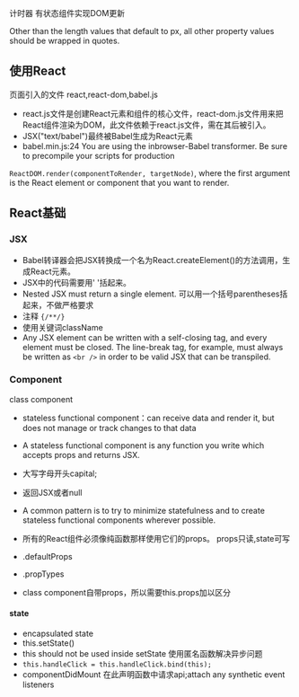 
计时器 有状态组件实现DOM更新


Other than the length values that default to px, all other property values should be wrapped in quotes.

## 使用React
页面引入的文件 react,react-dom,babel.js
+ react.js文件是创建React元素和组件的核心文件，react-dom.js文件用来把React组件渲染为DOM，此文件依赖于react.js文件，需在其后被引入。
+ JSX("text/babel")最终被Babel生成为React元素
+ babel.min.js:24 You are using the inbrowser-Babel transformer. Be sure to precompile your scripts for production 

`ReactDOM.render(componentToRender, targetNode)`, where the first argument is the React element or component that you want to render.


## React基础
### JSX
+ Babel转译器会把JSX转换成一个名为React.createElement()的方法调用，生成React元素。
+ JSX中的代码需要用' '括起来。
+ Nested JSX must return a single element.  可以用一个括号parentheses括起来，不做严格要求
+ 注释 `{/**/}`
+ 使用关键词className
+  Any JSX element can be written with a self-closing tag, and every element must be closed. The line-break tag, for example, must always be written as `<br />` in order to be valid JSX that can be transpiled. 


### Component
   class component
+ stateless functional component：can receive data and render it, but does not manage or track changes to that data
+ A stateless functional component is any function you write which accepts props and returns JSX.
+ 大写字母开头capital;  
+ 返回JSX或者null
+ A common pattern is to try to minimize statefulness and to create stateless functional components wherever possible.


+ 所有的React组件必须像纯函数那样使用它们的props。  props只读,state可写
+ .defaultProps 
+ .propTypes
+ class component自带props，所以需要this.props加以区分

#### state
+ encapsulated state
+ this.setState()
+ this should not be used inside setState  使用匿名函数解决异步问题
+ `this.handleClick = this.handleClick.bind(this);`
+ componentDidMount  在此声明函数中请求api;attach any  synthetic event listeners 

